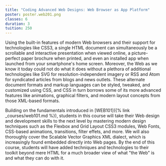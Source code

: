 ```yaml
---
title: "Coding Advanced Web Designs: Web Browser as App Platform"
poster: poster.web201.png
classes: 6
duration: 3
tuition: 250
---
```


Using the built-in features of modern Web browsers and their support for technologies like CSS3, a single HTML document can simultaneously be a scrollable and interactive presentation when viewed online, a picture-perfect paper brochure when printed, and even an installed app when launched from your smartphone's home screen. Moreover, the Web as we know it today could not do what it does without a plethora of additional technologies like SVG for resolution-independent imagery or RSS and Atom for syndicated articles from blogs and news outlets. These alternate document formats and markup languages can be styled, tweaked, and customized using CSS, and CSS in turn borrows some of its more advanced features like animations, graphical filters, and modern layout concepts from those XML-based formats.

Building on the fundamentals introduced in [WEB101]({% link _courses/web101.md %}), students in this course will take their Web design and development skills to the next level by mastering modern design techniques such as the Flexbox and Grid Layout CSS3 modules, Web Fonts, CSS-based animations, transitions, filter effets, and more. We will also thoroughly cover the Scalable Vector Graphics XML dialect, which is increasingly found embedded directly into Web pages. By the end of this course, students will have added techniques and technologies to their toolkit beyond mere HTML for a much broader view of what "the Web" is and what they can do with it.
